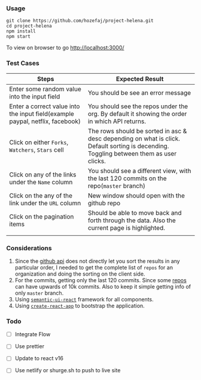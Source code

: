 ### Usage

```
git clone https://github.com/hozefaj/project-helena.git
cd project-helena
npm install
npm start
```

To view on browser to go [http://localhost:3000/](http://localhost:3000/)

### Test Cases

| Steps | Expected Result |
| --- | --- |
| Enter some random value into the input field | You should be see an error message |
| Enter a correct value into the input field\(example paypal, netflix, facebook\) | You should see the repos under the org. By default it showing the order in which API returns. |
| Click on either `Forks`, `Watchers`, `Stars` cell | The rows should be sorted in asc & desc depending on what is click. Default sorting is decending. Toggling between them as user clicks. |
| Click on any of the links under the `Name` column | You should see a different view, with the last 120 commits on the repo\(`master` branch\) |
| Click on the any of the link under the `URL` column | New window should open with the github repo |
| Click on the pagination items | Should be able to move back and forth through the data. Also the current page is highlighted. |
|  |  |

### Considerations

1. Since the [github api](https://developer.github.com/v3/repos/#list-organization-repositories) does not directly let you sort the results in any particular order, I needed to get the complete list of `repos` for an organization and doing the sorting on the client side.
2. For the commits, getting only the last 120 commits. Since some [repos](https://github.com/twbs/bootstrap) can have upwards of 10k commits. Also to keep it simple getting info of only `master` branch.
3. Using [`semantic-ui-react`](http://react.semantic-ui.com/) framework for all components.
4. Using [`create-react-app`](https://github.com/facebookincubator/create-react-app) to bootstrap the application.

### Todo

* [ ] Integrate Flow
* [ ] Use prettier
* [ ] Update to react v16
* [ ] Use netlify or shurge.sh to push to live site



